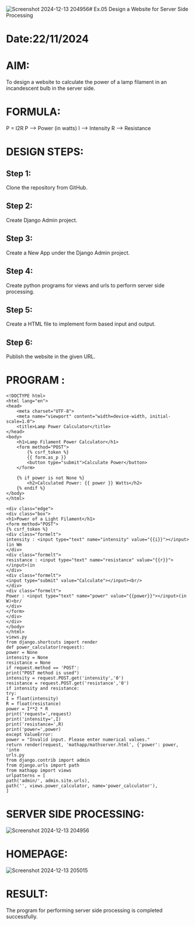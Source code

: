 ![Screenshot 2024-12-13 204956](https://github.com/user-attachments/assets/efb73dd6-18cb-4542-8dfc-06776dc20d2d)# Ex.05 Design a Website for Server Side Processing
# Date:22/11/2024
# AIM:
To design a website to calculate the power of a lamp filament in an incandescent bulb in the server side.

# FORMULA:
P = I2R
P --> Power (in watts)
 I --> Intensity
 R --> Resistance

# DESIGN STEPS:
## Step 1:
Clone the repository from GitHub.

## Step 2:
Create Django Admin project.

## Step 3:
Create a New App under the Django Admin project.

## Step 4:
Create python programs for views and urls to perform server side processing.

## Step 5:
Create a HTML file to implement form based input and output.

## Step 6:
Publish the website in the given URL.

# PROGRAM :
```
<!DOCTYPE html>
<html lang="en">
<head>
    <meta charset="UTF-8">
    <meta name="viewport" content="width=device-width, initial-scale=1.0">
    <title>Lamp Power Calculator</title>
</head>
<body>
    <h1>Lamp Filament Power Calculator</h1>
    <form method="POST">
        {% csrf_token %}
        {{ form.as_p }}
        <button type="submit">Calculate Power</button>
    </form>

    {% if power is not None %}
        <h2>Calculated Power: {{ power }} Watts</h2>
    {% endif %}
</body>
</html>

<div class="edge">
<div class="box">
<h1>Power of a Light Filament</h1>
<form method="POST">
{% csrf_token %}
<div class="formelt">
intensity : <input type="text" name="intensity" value="{{i}}"></input>(in Wm
</div>
<div class="formelt">
resistance : <input type="text" name="resistance" value="{{r}}"></input>(in
</div>
<div class="formelt">
<input type="submit" value="Calculate"></input><br/>
</div>
<div class="formelt">
Power : <input type="text" name="power" value="{{power}}"></input>(in W)<br/
</div>
</form>
</div>
</div>
</body>
</html>
views.py
from django.shortcuts import render
def power_calculator(request):
power = None
intensity = None
resistance = None
if request.method == 'POST':
print("POST method is used")
intensity = request.POST.get('intensity','0')
resistance = request.POST.get('resistance','0')
if intensity and resistance:
try:
I = float(intensity)
R = float(resistance)
power = I**2 * R
print('request=',request)
print('intensity=',I)
print('resistance=',R)
print('power=',power)
except ValueError:
power = "Invalid input. Please enter numerical values."
return render(request, 'mathapp/mathserver.html', {'power': power, 'inte
urls.py
from django.contrib import admin
from django.urls import path
from mathapp import views
urlpatterns = [
path('admin/', admin.site.urls),
path('', views.power_calculator, name='power_calculator'),
]
```
# SERVER SIDE PROCESSING:
![Screenshot 2024-12-13 204956](https://github.com/user-attachments/assets/cd37be01-4d21-4873-bfcf-7ce5150919b8)

# HOMEPAGE:
![Screenshot 2024-12-13 205015](https://github.com/user-attachments/assets/301e52e9-454e-4c88-a27d-5365ebdeffa4)

# RESULT:
The program for performing server side processing is completed successfully.
